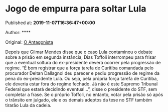 
# Jogo de empurra para soltar Lula

Published at: **2019-11-07T16:36:47+00:00**

Author: ****

Original: [O Antagonista](https://www.oantagonista.com/brasil/jogo-de-empurra-para-soltar-lula/)

Depois que Gilmar Mendes disse que o caso Lula contaminou o debate sobre a prisão em segunda instância, Dias Toffoli interrompeu para frisar que a eventual soltura do ex-presidente deverá ocorrer pela progressão de regime.
“É bom registrar que a força tarefa de Curitiba comandada pelo procurador Deltan Dallagnol deu parecer e pediu progressão de regime da pena do ex-presidente Lula. Ou seja, pela própria força tarefa de Curitiba, ele deveria estar fora do regime fechado. Já não é este Supremo Tribunal Federal que estará decidindo eventual…”, disse o presidente do STF, sem completar a frase.
Se o próprio Toffoli, no entanto, votar pela prisão só após o trânsito em julgado, ele e os demais adeptos da tese no STF também tirarão Lula da cadeia.

